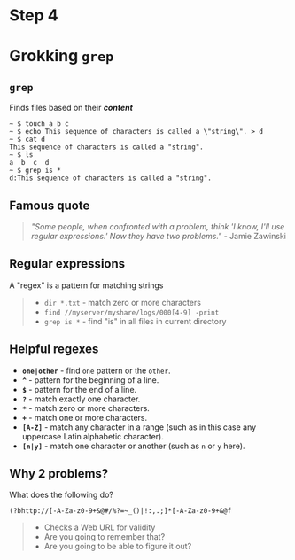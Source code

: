 
# Step 4

# Grokking `grep`

## `grep`

Finds files based on their ***content***

```
~ $ touch a b c
~ $ echo This sequence of characters is called a \"string\". > d
~ $ cat d
This sequence of characters is called a "string".
~ $ ls
a  b  c  d
~ $ grep is *
d:This sequence of characters is called a "string".
```

## Famous quote

> *"Some people, when confronted with a problem, think 'I know, I'll use regular expressions.' Now they have two problems."* - Jamie Zawinski

## Regular expressions

A "regex" is a pattern for matching strings

> * `dir *.txt` - match zero or more characters
> * `find //myserver/myshare/logs/000[4-9] -print`
> * `grep is *` - find "is" in all files in current directory

## Helpful regexes

* **`one|other`** - find `one` pattern or the `other`.
* **`^`** - pattern for the beginning of a line.
* **`$`** - pattern for the end of a line.
* **`?`** - match exactly one character.
* **`*`** - match zero or more characters.
* **`+`** - match one or more characters.
* **`[A-Z]`** - match any character in a range (such as in this case any uppercase Latin alphabetic character).
* **`[n|y]`** - match one character or another (such as `n` or `y` here).

## Why 2 problems?

What does the following do?

```
(?bhttp://[-A-Za-z0-9+&@#/%?=~_()|!:,.;]*[-A-Za-z0-9+&@f
```

> * Checks a Web URL for validity
> * Are you going to remember that?
> * Are you going to be able to figure it out?